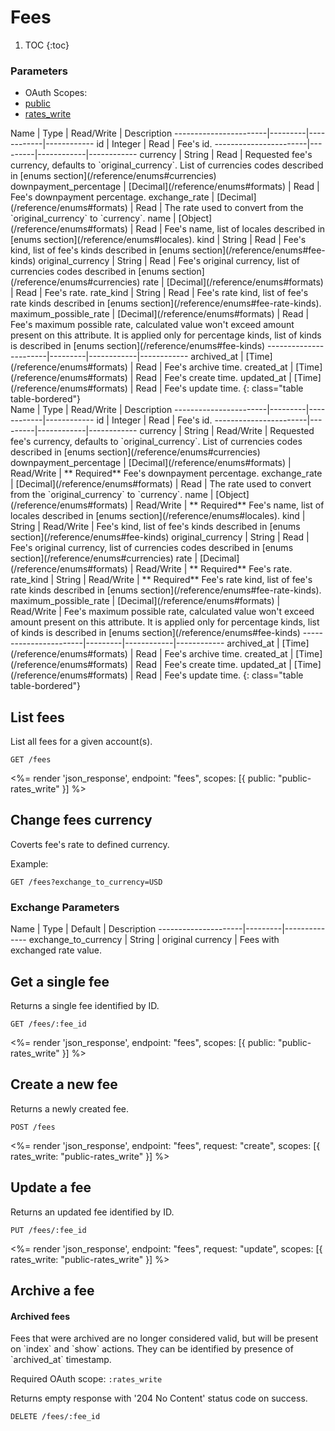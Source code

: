 # Fees

1. TOC
{:toc}

### Parameters
<ul class="nav nav-pills" role="tablist">
  <li class="disabled"><a>OAuth Scopes:</a></li>
  <li class="active"><a href="#public" role="tab" data-toggle="pill">public</a></li>
  <li><a href="#rates_write" role="tab" data-toggle="pill">rates_write</a></li>
</ul>
<div class="tab-content" markdown="1">
  <div class="tab-pane active" id="public" markdown="1">
Name                   | Type    | Read/Write | Description
-----------------------|---------|------------|------------
id                     | Integer | Read       | Fee's id.
-----------------------|---------|------------|------------
currency               | String  | Read       | Requested fee's currency, defaults to `original_currency`. List of currencies codes described in [enums section](/reference/enums#currencies)
downpayment_percentage | [Decimal](/reference/enums#formats) | Read       | Fee's downpayment percentage.
exchange_rate          | [Decimal](/reference/enums#formats) | Read       | The rate used to convert from the `original_currency` to `currency`.
name                   | [Object](/reference/enums#formats)   | Read       | Fee's name, list of locales described in [enums section](/reference/enums#locales).
kind                   | String  | Read       | Fee's kind, list of fee's kinds described in [enums section](/reference/enums#fee-kinds)
original_currency      | String  | Read       | Fee's original currency, list of currencies codes described in [enums section](/reference/enums#currencies)
rate                   | [Decimal](/reference/enums#formats)  | Read       | Fee's rate.
rate_kind              | String  | Read       | Fee's rate kind, list of fee's rate kinds described in [enums section](/reference/enums#fee-rate-kinds).
maximum_possible_rate  | [Decimal](/reference/enums#formats) | Read       | Fee's maximum possible rate, calculated value won't exceed amount present on this attribute. It is applied only for percentage kinds, list of kinds is described in [enums section](/reference/enums#fee-kinds)
-----------------------|---------|------------|------------
archived_at            | [Time](/reference/enums#formats) | Read         | Fee's archive time.
created_at             | [Time](/reference/enums#formats) | Read         | Fee's create time.
updated_at             | [Time](/reference/enums#formats) | Read         | Fee's update time.
{: class="table table-bordered"}
  </div>
  <div class="tab-pane" id="rates_write" markdown="1">
Name                   | Type    | Read/Write | Description
-----------------------|---------|------------|------------
id                     | Integer | Read       | Fee's id.
-----------------------|---------|------------|------------
currency               | String  | Read/Write | Requested fee's currency, defaults to `original_currency`. List of currencies codes described in [enums section](/reference/enums#currencies)
downpayment_percentage | [Decimal](/reference/enums#formats) | Read/Write |  ** Required** Fee's downpayment percentage.
exchange_rate          | [Decimal](/reference/enums#formats) | Read       | The rate used to convert from the `original_currency` to `currency`.
name                   | [Object](/reference/enums#formats)   | Read/Write | ** Required** Fee's name, list of locales described in [enums section](/reference/enums#locales).
kind                   | String  | Read/Write | Fee's kind, list of fee's kinds described in [enums section](/reference/enums#fee-kinds)
original_currency      | String  | Read       | Fee's original currency, list of currencies codes described in [enums section](/reference/enums#currencies)
rate                   | [Decimal](/reference/enums#formats)  | Read/Write |  ** Required** Fee's rate.
rate_kind              | String  | Read/Write |  ** Required** Fee's rate kind, list of fee's rate kinds described in [enums section](/reference/enums#fee-rate-kinds).
maximum_possible_rate  | [Decimal](/reference/enums#formats) | Read/Write | Fee's maximum possible rate, calculated value won't exceed amount present on this attribute. It is applied only for percentage kinds, list of kinds is described in [enums section](/reference/enums#fee-kinds)
-----------------------|---------|------------|------------
archived_at            | [Time](/reference/enums#formats) | Read         | Fee's archive time.
created_at             | [Time](/reference/enums#formats) | Read         | Fee's create time.
updated_at             | [Time](/reference/enums#formats) | Read         | Fee's update time.
{: class="table table-bordered"}
  </div>
</div>

## List fees

List all fees for a given account(s).

~~~
GET /fees
~~~

<%= render 'json_response', endpoint: "fees", scopes: [{ public: "public-rates_write" }] %>

## Change fees currency

Coverts fee's rate to defined currency.

Example:

~~~
GET /fees?exchange_to_currency=USD
~~~

### Exchange Parameters

Name                 | Type    | Default | Description
---------------------|---------|--------------
exchange_to_currency | String  | original currency | Fees with exchanged rate value.

## Get a single fee

Returns a single fee identified by ID.

~~~
GET /fees/:fee_id
~~~

<%= render 'json_response', endpoint: "fees", scopes: [{ public: "public-rates_write" }] %>

## Create a new fee

Returns a newly created fee.

~~~
POST /fees
~~~

<%= render 'json_response', endpoint: "fees", request: "create",
  scopes: [{ rates_write: "public-rates_write" }] %>

## Update a fee

Returns an updated fee identified by ID.

~~~
PUT /fees/:fee_id
~~~

<%= render 'json_response', endpoint: "fees", request: "update",
  scopes: [{ rates_write: "public-rates_write" }] %>

## Archive a fee

<div class="callout callout-info" markdown="1">
  <h4>Archived fees</h4>
  Fees that were archived are no longer considered valid, but will be present on `index` and `show` actions.
  They can be identified by presence of `archived_at` timestamp.
</div>

Required OAuth scope: `:rates_write`

Returns empty response with '204 No Content' status code on success.

~~~~~~
DELETE /fees/:fee_id
~~~~~~
